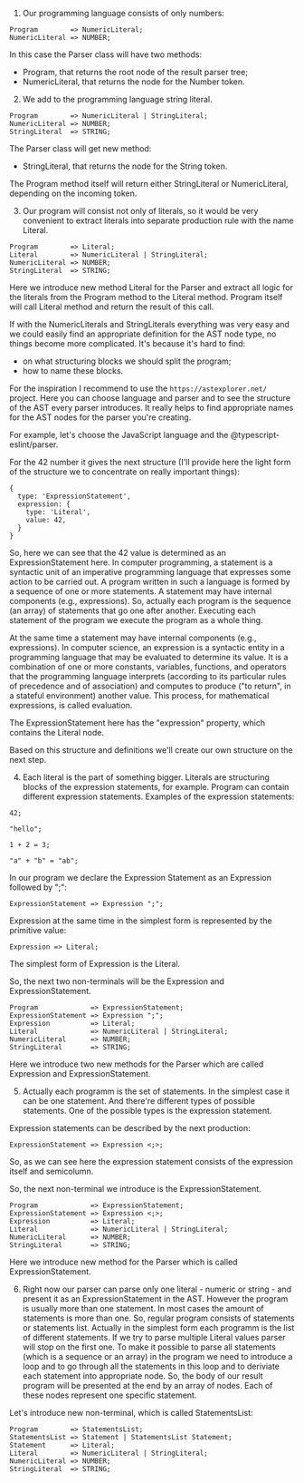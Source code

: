 1. Our programming language consists of only numbers:

```
Program        => NumericLiteral;
NumericLiteral => NUMBER;
```

In this case the Parser class will have two methods:

- Program, that returns the root node of the result parser tree;
- NumericLiteral, that returns the node for the Number token.


2. We add to the programming language string literal.

```
Program        => NumericLiteral | StringLiteral;
NumericLiteral => NUMBER;
StringLiteral  => STRING;
```

The Parser class will get new method:
- StringLiteral, that returns the node for the String token.

The Program method itself will return either StringLiteral or NumericLiteral, depending on the incoming token.

3. Our program will consist not only of literals, so it would be very convenient to extract literals into separate production rule with the name Literal.

```
Program        => Literal;
Literal        => NumericLiteral | StringLiteral;
NumericLiteral => NUMBER;
StringLiteral  => STRING;
```

Here we introduce new method Literal for the Parser and extract all logic for the literals from the Program method to the Literal method. Program itself will call Literal method and return the result of this call.

If with the NumericLiterals and StringLiterals everything was very easy and we could easily find an appropriate definition for the AST node type, no things become more complicated. It's because it's hard to find:
- on what structuring blocks we should split the program;
- how to name these blocks.

For the inspiration I recommend to use the `https://astexplorer.net/` project. Here you can choose language and parser and to see the structure of the AST every parser introduces. It really helps to find appropriate names for the AST nodes for the parser you're creating.

For example, let's choose the JavaScript language and the @typescript-eslint/parser.

For the 42 number it gives the next structure (I'll provide here the light form of the structure we to concentrate on really important things):

```
{
  type: 'ExpressionStatement',
  expression: {
    type: 'Literal',
    value: 42,
  }
} 
```

So, here we can see that the 42 value is determined as an ExpressionStatement here. In computer programming, a statement is a syntactic unit of an imperative programming language that expresses some action to be carried out. A program written in such a language is formed by a sequence of one or more statements. A statement may have internal components (e.g., expressions). So, actually each program is the sequence (an array) of statements that go one after another. Executing each statement of the program we execute the program as a whole thing.

At the same time a statement may have internal components (e.g., expressions). In computer science, an expression is a syntactic entity in a programming language that may be evaluated to determine its value. It is a combination of one or more constants, variables, functions, and operators that the programming language interprets (according to its particular rules of precedence and of association) and computes to produce ("to return", in a stateful environment) another value. This process, for mathematical expressions, is called evaluation.

The ExpressionStatement here has the "expression" property, which contains the Literal node.

Based on this structure and definitions we'll create our own structure on the next step.


4. Each literal is the part of something bigger. Literals are structuring blocks of the expression statements, for example. Program can contain different expression statements. Examples of the expression statements:

```
42;

"hello";

1 + 2 = 3;

"a" + "b" = "ab";
```

In our program we declare the Expression Statement as an Expression followed by ";":

```
ExpressionStatement => Expression ";";
```

Expression at the same time in the simplest form is represented by the primitive value:

```
Expression => Literal;
```

The simplest form of Expression is the Literal.

So, the next two non-terminals will be the Expression and ExpressionStatement.

```
Program             => ExpressionStatement;
ExpressionStatement => Expression ";";
Expression          => Literal;
Literal             => NumericLiteral | StringLiteral;
NumericLiteral      => NUMBER;
StringLiteral       => STRING;
```

Here we introduce two new methods for the Parser which are called Expression and ExpressionStatement.


5. Actually each programm is the set of statements. In the simplest case it can be one statement. And there're different types of possible statements. One of the possible types is the expression statement.

Expression statements can be described by the next production:

```
ExpressionStatement => Expression <;>;
```

So, as we can see here the expression statement consists of the expression itself and semicolumn.

So, the next non-terminal we introduce is the ExpressionStatement.

```
Program             => ExpressionStatement;
ExpressionStatement => Expression <;>;
Expression          => Literal;
Literal             => NumericLiteral | StringLiteral;
NumericLiteral      => NUMBER;
StringLiteral       => STRING;
```

Here we introduce new method for the Parser which is called ExpressionStatement.

6. Right now our parser can parse only one literal - numeric or string - and present it as an ExpressionStatement in the AST. However the program is usually more than one statement. In most cases the amount of statements is more than one. So, regular program consists of statements or statements list. Actually in the simplest form each programm is the list of different statements. If we try to parse multiple Literal values parser will stop on the first one. To make it possible to parse all statements (which is a sequence or an array) in the program we need to introduce a loop and to go through all the statements in this loop and to deriviate each statement into appropriate node. So, the body of our result program will be presented at the end by an array of nodes. Each of these nodes represent one specific statement.

Let's introduce new non-terminal, which is called StatementsList:

```
Program        => StatementsList;
StatementsList => Statement | StatementsList Statement;
Statement      => Literal;
Literal        => NumericLiteral | StringLiteral;
NumericLiteral => NUMBER;
StringLiteral  => STRING;
```
